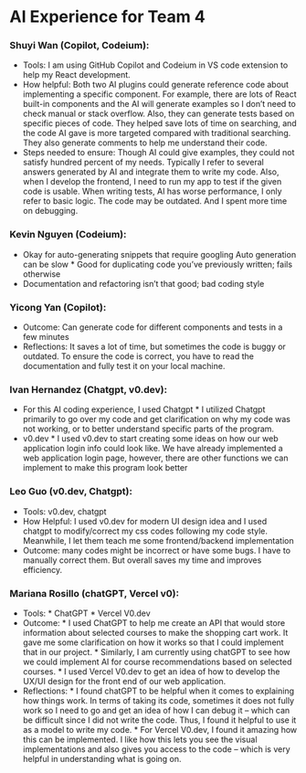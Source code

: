 # AI Experience for Team 4

### **Shuyi Wan** (Copilot, Codeium):

* Tools: I am using GitHub Copilot and Codeium in VS code extension to help my React development.
* How helpful: Both two AI plugins could generate reference code about implementing a specific component. For example, there are lots of React built-in components and the AI will generate examples so I don’t need to check manual or stack overflow. Also, they can generate tests based on specific pieces of code. They helped save lots of time on searching, and the code AI gave is more targeted compared with traditional searching. They also generate comments to help me understand their code.
* Steps needed to ensure: Though AI could give examples, they could not satisfy hundred percent of my needs. Typically I refer to several answers generated by AI and integrate them to write my code. Also, when I develop the frontend, I need to run my app to test if the given code is usable. When writing tests, AI has worse performance, I only refer to basic logic. The code may be outdated. And I spent more time on debugging.


### **Kevin Nguyen** (Codeium):

* Okay for auto-generating snippets that require googling
Auto generation can be slow
        * Good for duplicating code you’ve previously written; fails otherwise
* Documentation and refactoring isn’t that good; bad coding style


### **Yicong Yan** (Copilot):

* Outcome: Can generate code for different components and tests in a few minutes
* Reflections: It saves a lot of time, but sometimes the code is buggy or outdated. To ensure the code is correct, you have to read the documentation and fully test it on your local machine.


### **Ivan Hernandez** (Chatgpt, v0.dev):

* For this AI coding experience, I used Chatgpt
        * I utilized Chatgpt primarily to go over my code and get clarification on why my code was not working, or to better understand specific parts of the program.
* v0.dev
        * I used v0.dev to start creating some ideas on how our web application login info could look like. We have already implemented a web application login page, however, there are other functions we can implement to make this program look better


### **Leo Guo** (v0.dev, Chatgpt):

* Tools: v0.dev, chatgpt
* How Helpful: I used v0.dev for modern UI design idea and I used chatgpt to modify/correct my css codes following my code style. Meanwhile, I let them teach me some frontend/backend implementation
* Outcome: many codes might be incorrect or have some bugs. I have to manually correct them. But overall saves my time and improves efficiency.


### **Mariana Rosillo** (chatGPT, Vercel v0):

* Tools:
        * ChatGPT
        * Vercel V0.dev
* Outcome:
        * I used ChatGPT to help me create an API that would store information about selected courses to make the shopping cart work. It gave me some clarification on how it works so that I could implement that in our project.
        * Similarly, I am currently using chatGPT to see how we could implement AI for course recommendations based on selected courses.
        * I used Vercel V0.dev to get an idea of how to develop the UX/UI design for the front end of our web application.
* Reflections:
        * I found chatGPT to be helpful when it comes to explaining how things work. In terms of taking its code, sometimes it does not fully work so I need to go and get an idea of how I can debug it – which can be difficult since I did not write the code. Thus, I found it helpful to use it as a model to write my code.
        * For Vercel V0.dev, I found it amazing how this can be implemented. I like how this lets you see the visual implementations and also gives you access to the code – which is very helpful in understanding what is going on.
